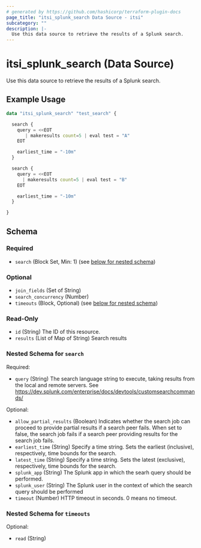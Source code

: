 ```yaml
---
# generated by https://github.com/hashicorp/terraform-plugin-docs
page_title: "itsi_splunk_search Data Source - itsi"
subcategory: ""
description: |-
  Use this data source to retrieve the results of a Splunk search.
---
```


# itsi_splunk_search (Data Source)

Use this data source to retrieve the results of a Splunk search.

## Example Usage

```terraform
data "itsi_splunk_search" "test_search" {

  search {
    query = <<EOT
       | makeresults count=5 | eval test = "A"
    EOT

    earliest_time = "-10m"
  }

  search {
    query = <<EOT
      | makeresults count=5 | eval test = "B"
    EOT

    earliest_time = "-10m"
  }

}
```

<!-- schema generated by tfplugindocs -->
## Schema

### Required

- `search` (Block Set, Min: 1) (see [below for nested schema](#nestedblock--search))

### Optional

- `join_fields` (Set of String)
- `search_concurrency` (Number)
- `timeouts` (Block, Optional) (see [below for nested schema](#nestedblock--timeouts))

### Read-Only

- `id` (String) The ID of this resource.
- `results` (List of Map of String) Search results

<a id="nestedblock--search"></a>
### Nested Schema for `search`

Required:

- `query` (String) The search language string to execute, taking results from the local and remote servers. See https://dev.splunk.com/enterprise/docs/devtools/customsearchcommands/

Optional:

- `allow_partial_results` (Boolean) Indicates whether the search job can proceed to provide partial results if a search peer fails. When set to false, the search job fails if a search peer providing results for the search job fails.
- `earliest_time` (String) Specify a time string. Sets the earliest (inclusive), respectively, time bounds for the search.
- `latest_time` (String) Specify a time string. Sets the latest (exclusive), respectively, time bounds for the search.
- `splunk_app` (String) The Splunk app in which the searh query should be performed.
- `splunk_user` (String) The Splunk user in the context of which the search query should be performed
- `timeout` (Number) HTTP timeout in seconds. 0 means no timeout.


<a id="nestedblock--timeouts"></a>
### Nested Schema for `timeouts`

Optional:

- `read` (String)



